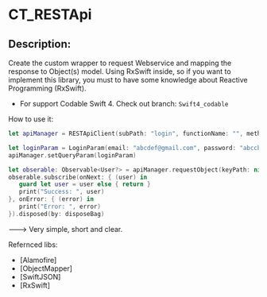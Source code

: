 # CT_RESTApi

## Description: 
Create the custom wrapper to request Webservice and mapping the response to Object(s) model. Using RxSwift inside, so if you want to implement this library, you must to have some knowledge about Reactive Programming (RxSwift).

- For support Codable Swift 4. Check out branch: `Swift4_codable`

How to use it: 
```swift
let apiManager = RESTApiClient(subPath: "login", functionName: "", method: .POST, endcoding: .JSON)

let loginParam = LoginParam(email: "abcdef@gmail.com", password: "abccba!1") // Create parameters
apiManager.setQueryParam(loginParam)

let obserable: Observable<User?> = apiManager.requestObject(keyPath: nil) // Observable
obserable.subscribe(onNext: { (user) in
   guard let user = user else { return }
   print("Success: ", user)
}, onError: { (error) in
   print("Error: ", error)
}).disposed(by: disposeBag)
```

---> Very simple, short and clear.

Refernced libs:

- [Alamofire] 
- [ObjectMapper]
- [SwiftJSON]
- [RxSwift]




